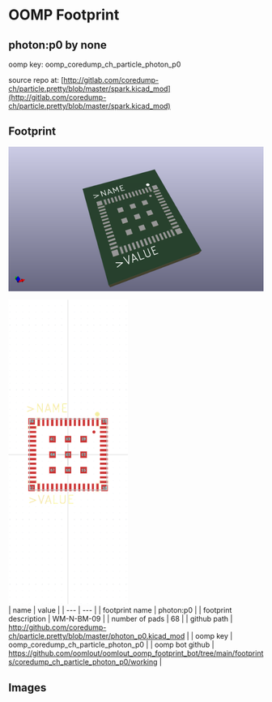 # OOMP Footprint  
## photon:p0  by none  
  
oomp key: oomp_coredump_ch_particle_photon_p0  
  
source repo at: [http://gitlab.com/coredump-ch/particle.pretty/blob/master/spark.kicad_mod](http://gitlab.com/coredump-ch/particle.pretty/blob/master/spark.kicad_mod)  
## Footprint  
  
[![working_kicad_pcb_3d.png](working_kicad_pcb_3d_600.png)](working_kicad_pcb_3d.png)  
  
[![working.png](working_600.png)](working.png)  
| name | value | 
| --- | --- | 
| footprint name | photon:p0 | 
| footprint description | WM-N-BM-09 | 
| number of pads | 68 | 
| github path | http://github.com/coredump-ch/particle.pretty/blob/master/photon_p0.kicad_mod | 
| oomp key | oomp_coredump_ch_particle_photon_p0 | 
| oomp bot github | https://github.com/oomlout/oomlout_oomp_footprint_bot/tree/main/footprints/coredump_ch_particle_photon_p0/working | 
## Images  
